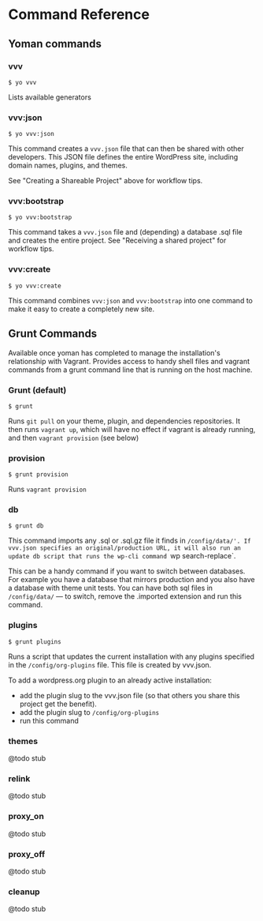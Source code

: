 # Command Reference

## Yoman commands

### vvv
```
$ yo vvv
```

Lists available generators

### vvv:json
```
$ yo vvv:json
```
This command creates a `vvv.json` file that can then be shared with other developers. This JSON file defines the entire WordPress site, including domain names, plugins, and themes.

See "Creating a Shareable Project" above for workflow tips.

### vvv:bootstrap
```
$ yo vvv:bootstrap
```

This command takes a `vvv.json` file and (depending) a database .sql file and creates the entire project. See "Receiving a shared project" for workflow tips.

### vvv:create
```
$ yo vvv:create
```
This command combines `vvv:json` and `vvv:bootstrap` into one command to make it easy to create a completely new site.

## Grunt Commands
Available once yoman has completed to manage the installation's relationship with Vagrant. Provides access to handy shell files and vagrant commands from a grunt command line that is running on the host machine.

### Grunt (default)
````
$ grunt
````
Runs `git pull` on your theme, plugin, and dependencies repositories. It then runs `vagrant up`, which will have no effect if vagrant is already running, and then `vagrant provision` (see below)

### provision
````
$ grunt provision
````
Runs `vagrant provision`

### db
````
$ grunt db
````
This command imports any .sql or .sql.gz file it finds in `/config/data/'.
If vvv.json specifies an original/production URL, it will also run an update db script that runs the wp-cli command `wp search-replace`.

This can be a handy command if you want to switch between databases. For example you have a database that mirrors production and you also have a database with theme unit tests. You can have both sql files in `/config/data/` — to switch, remove the .imported extension and run this command.

### plugins
````
$ grunt plugins
````
Runs a script that updates the current installation with any plugins specified in the `/config/org-plugins` file. This file is created by vvv.json.

To add a wordpress.org plugin to an already active installation:
* add the plugin slug to the vvv.json file (so that others you share this project get the benefit).
* add the plugin slug to `/config/org-plugins`
* run this command

### themes
@todo stub

### relink
@todo stub

### proxy_on
@todo stub

### proxy_off
@todo stub

### cleanup
@todo stub